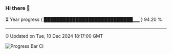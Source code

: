 ### Hi there 👋

⏳ Year progress { ████████████████████████████▁▁ } 94.20 %

---

⏰ Updated on Tue, 10 Dec 2024 18:17:00 GMT

![Progress Bar CI](https://github.com/code-lakshay/GitHub-Actions-Demo/workflows/Progress%20Bar%20CI/badge.svg)
